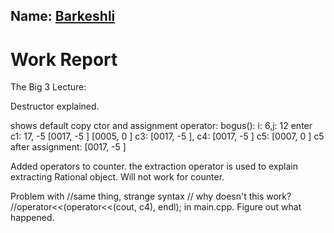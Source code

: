 ## Name: <ins> Barkeshli </ins>

# Work Report
The Big 3 Lecture:

Destructor explained.


shows default copy ctor and assignment operator:
bogus(): i: 6,j: 12
enter c1: 17, -5
[0017, -5 ]  [0005, 0 ]
c3: [0017, -5 ], c4: [0017, -5 ]
c5: [0007, 0 ]
c5 after assignment: [0017, -5 ]





Added operators to counter.
the extraction operator is used to explain extracting Rational
object. Will not work for counter.

Problem with 
    //same thing, strange syntax
    // why doesn't this work? 
    //operator<<(operator<<(cout, c4), endl);
in main.cpp. Figure out what happened.




